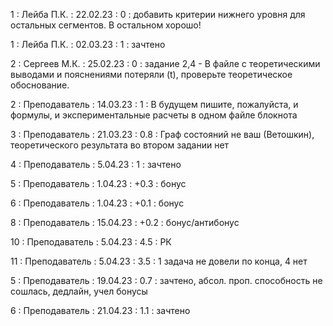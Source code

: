 1 : Лейба П.К. : 22.02.23 : 0 : добавить критерии нижнего уровня для остальных сегментов. В остальном хорошо!

1 : Лейба П.К. : 02.03.23 : 1 : зачтено

2 : Сергеев М.К. : 25.02.23 : 0 : задание 2,4 - В файле с теоретическими выводами и пояснениями потеряли (t), проверьте теоретическое обоснование.

2 : Преподаватель : 14.03.23 : 1 : В будущем пишите, пожалуйста, и формулы, и экспериментальные расчеты в одном файле блокнота

3 : Преподаватель : 21.03.23 : 0.8 : Граф состояний не ваш (Ветошкин), теоретического результата во втором задании нет

4 : Преподаватель : 5.04.23 : 1 : зачтено

5 : Преподаватель : 1.04.23 : +0.3 : бонус

6 : Преподаватель : 1.04.23 : +0.1 : бонус

8 : Преподаватель : 15.04.23 : +0.2 : бонус/антибонус

10 : Преподаватель : 5.04.23 : 4.5 : РК

11 : Преподаватель : 5.04.23 : 3.5 : 1 задача  не довели по конца, 4 нет 

5 : Преподаватель : 19.04.23 : 0.7 : зачтено, абсол. проп. способность не сошлась, дедлайн, учел бонусы 

6 : Преподаватель : 21.04.23 : 1.1 : зачтено
